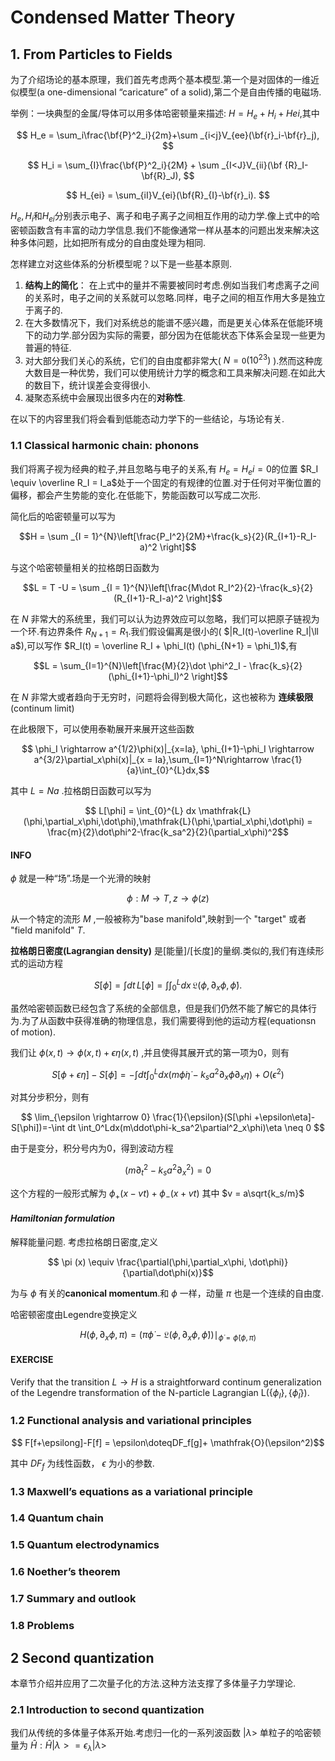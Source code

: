 # Condensed Matter Theory

## 1. From Particles to Fields

为了介绍场论的基本原理，我们首先考虑两个基本模型.第一个是对固体的一维近似模型(a one-dimensional “caricature” of a solid),第二个是自由传播的电磁场.

举例：一块典型的金属/导体可以用多体哈密顿量来描述: $H = H_e+H_i+Hei$,其中

$$
H_e = \sum_i\frac{\bf{P}^2_i}{2m}+\sum _{i<j}V_{ee}(\bf{r}_i-\bf{r}_j),
$$

$$
H_i = \sum_{I}\frac{\bf{P}^2_i}{2M} + \sum _{I<J}V_{ii}(\bf {R}_I-\bf{R}_J),
$$

$$
H_{ei} = \sum_{iI}V_{ei}(\bf{R}_{I}-\bf{r}_i).
$$

$H_e,H_i$和$H_{ei}$分别表示电子、离子和电子离子之间相互作用的动力学.像上式中的哈密顿函数含有丰富的动力学信息.我们不能像通常一样从基本的问题出发来解决这种多体问题，比如把所有成分的自由度处理为相同.

怎样建立对这些体系的分析模型呢？以下是一些基本原则.

1. **结构上的简化**： 在上式中的量并不需要被同时考虑.例如当我们考虑离子之间的关系时，电子之间的关系就可以忽略.同样，电子之间的相互作用大多是独立于离子的.
2. 在大多数情况下，我们对系统总的能谱不感兴趣，而是更关心体系在低能环境下的动力学.部分因为实际的需要，部分因为在低能状态下体系会呈现一些更为普遍的特征.
3. 对大部分我们关心的系统，它们的自由度都非常大( $N = \mathtt O (10^{23})$ ).然而这种庞大数目是一种优势，我们可以使用统计力学的概念和工具来解决问题.在如此大的数目下，统计误差会变得很小.
4. 凝聚态系统中会展现出很多内在的**对称性**.

在以下的内容里我们将会看到低能态动力学下的一些结论，与场论有关.

### 1.1 Classical harmonic chain: phonons

我们将离子视为经典的粒子,并且忽略与电子的关系,有  $H_e = H_ei = 0$的位置 $R_I \equiv \overline R_I = I_a$处于一个固定的有规律的位置.对于任何对平衡位置的偏移，都会产生势能的变化.在低能下，势能函数可以写成二次形.

简化后的哈密顿量可以写为

$$H = \sum _{I = 1}^{N}\left[\frac{P_I^2}{2M}+\frac{k_s}{2}(R_{I+1}-R_I-a)^2 \right]$$

与这个哈密顿量相关的拉格朗日函数为

$$L = T -U = \sum _{I = 1}^{N}\left[\frac{M\dot R_I^2}{2}-\frac{k_s}{2}(R_{I+1}-R_I-a)^2 \right]$$

在 $N$ 非常大的系统里，我们可以认为边界效应可以忽略，我们可以把原子链视为一个环.有边界条件 $R_{N+1}=R_1$.我们假设偏离是很小的( $|R_I(t)-\overline R_I|\ll a$),可以写作 $R_I(t) = \overline R_I + \phi_I(t) (\phi_{N+1} = \phi_1)$,有

$$L = \sum_{I=1}^{N}\left[\frac{M}{2}\dot \phi^2_I - \frac{k_s}{2}(\phi_{I+1}-\phi_I)^2 \right]$$

在 $N$ 非常大或者趋向于无穷时，问题将会得到极大简化，这也被称为 **连续极限**(continum limit)

在此极限下，可以使用泰勒展开来展开这些函数

$$ \phi_I \rightarrow a^{1/2}\phi(x)|_{x=Ia}, \phi_{I+1}-\phi_I \rightarrow a^{3/2}\partial_x\phi(x)|_{x = Ia},\sum_{I=1}^N\rightarrow \frac{1}{a}\int_{0}^{L}dx,$$

其中 $L = Na$ .拉格朗日函数可以写为

$$ L[\phi] = \int_{0}^{L} dx \mathfrak{L} (\phi,\partial_x\phi,\dot\phi),\mathfrak{L}(\phi,\partial_x\phi,\dot\phi) = \frac{m}{2}\dot\phi^2-\frac{k_sa^2}{2}(\partial_x\phi)^2$$

#### INFO
$\phi$ 就是一种“场”.场是一个光滑的映射

$$ \phi: M \rightarrow T,z \rightarrow \phi(z)$$

从一个特定的流形 $M$ ,一般被称为"base manifold",映射到一个 "target" 或者 "field manifold" $T$.

**拉格朗日密度(Lagrangian density)** 是[能量]/[长度]的量纲.类似的,我们有连续形式的运动方程

$$ S[\phi] = \int dt \,L[\phi] = \int \int_{0}^{L}dx\, \mathfrak{L}(\phi,\partial_x\phi,\dot\phi).$$

虽然哈密顿函数已经包含了系统的全部信息，但是我们仍然不能了解它的具体行为.为了从函数中获得准确的物理信息，我们需要得到他的运动方程(equationsn of motion).

我们让 $\phi(x,t) \rightarrow \phi(x,t) +\epsilon\eta(x,t)$ ,并且使得其展开式的第一项为0，则有

$$ S[\phi+\epsilon\eta]-S[\phi] = -\int dt \int_{0}^{L} dx(m\dot\phi\dot\eta - k_sa^2\partial_x\phi\partial_x\eta) + O(\epsilon^2)$$

对其分步积分，则有

$$ \lim_{\epsilon \rightarrow 0} \frac{1}{\epsilon}(S[\phi +\epsilon\eta]-S[\phi])=-\int dt \int_0^Ldx(m\ddot\phi-k_sa^2\partial^2_x\phi)\eta \neq 0 $$

由于是变分，积分号内为0，得到波动方程

$$(m\partial^2_t - k_sa^2\partial^2_x) = 0$$

这个方程的一般形式解为 $\phi_{+}(x-vt)+\phi_{-}(x+vt)$ 其中 $v = a\sqrt{k_s/m}$

#### *Hamiltonian formulation*

解释能量问题. 考虑拉格朗日密度,定义

$$ \pi (x) \equiv \frac{\partial(\phi,\partial_x\phi, \dot\phi)}{\partial\dot\phi(x)}$$

为与 $\phi$ 有关的**canonical momentum**.和 $\phi$ 一样，动量 $\pi$ 也是一个连续的自由度. 

哈密顿密度由Legendre变换定义

$$ H(\phi,\partial_x\phi,\pi) =\left(\pi\dot{\phi}-\mathfrak{L}(\phi,\partial_x\phi,\dot\phi) \right)\mid_{\dot{\phi}=\dot{\phi}(\phi,\pi)}$$

#### EXERCISE

Verify that the transition $L → H$ is a straightforward continum generalization of the Legendre transformation of the N-particle Lagrangian L($\{\phi_I\}, \{\dot\phi_I \}$).






### 1.2 Functional analysis and variational principles

$$ F[f+\epsilong]-F[f] = \epsilon\doteqDF_f[g]+ \mathfrak{O}(\epsilon^2)$$

其中 $DF_f$ 为线性函数， $\epsilon$ 为小的参数.

### 1.3  Maxwell’s equations as a variational principle

### 1.4 Quantum chain

### 1.5 Quantum electrodynamics

### 1.6 Noether’s theorem

### 1.7 Summary and outlook

### 1.8 Problems


## 2 Second quantization

本章节介绍并应用了二次量子化的方法.这种方法支撑了多体量子力学理论.

### 2.1  Introduction to second quantization

我们从传统的多体量子体系开始.考虑归一化的一系列波函数 $|\lambda>$ 单粒子的哈密顿量为 $\hat{H}:\hat{H}|\lambda> = \epsilon_{\lambda}|\lambda>$